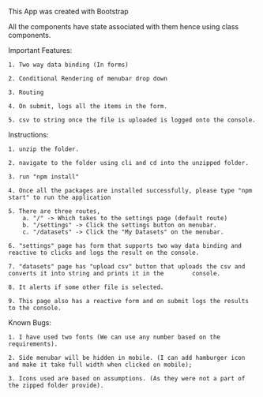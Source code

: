 This App was created with Bootstrap

All the components have state associated with them hence using class components.


Important Features:

    1. Two way data binding (In forms)

    2. Conditional Rendering of menubar drop down

    3. Routing

    4. On submit, logs all the items in the form.

    5. csv to string once the file is uploaded is logged onto the console.



Instructions:

    1. unzip the folder.

    2. navigate to the folder using cli and cd into the unzipped folder.

    3. run "npm install"

    4. Once all the packages are installed successfully, please type "npm start" to run the application

    5. There are three routes,
        a. "/" -> Which takes to the settings page (default route)
        b. "/settings" -> Click the settings button on menubar.
        c. "/datasets" -> Click the "My Datasets" on the menubar.

    6. "settings" page has form that supports two way data binding and reactive to clicks and logs the result on the console.

    7. "datasets" page has "upload csv" button that uploads the csv and converts it into string and prints it in the        console.

    8. It alerts if some other file is selected.

    9. This page also has a reactive form and on submit logs the results to the console. 
    

Known Bugs:

    1. I have used two fonts (We can use any number based on the requirements).

    2. Side menubar will be hidden in mobile. (I can add hamburger icon and make it take full width when clicked on mobile);

    3. Icons used are based on assumptions. (As they were not a part of the zipped folder provide).


